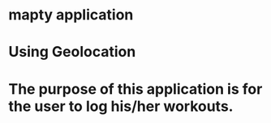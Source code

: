 # mapty application
# Using Geolocation
# The purpose of this application is for the user to log his/her workouts.
